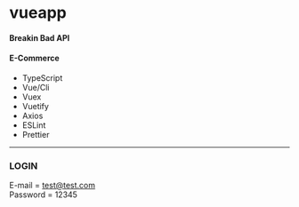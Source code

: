 # vueapp

<h4>Breakin Bad API</h4>
<h4>E-Commerce</h4>

<ul>
<li>TypeScript</li>
<li>Vue/Cli</li>
<li>Vuex</li>
<li>Vuetify</li>
<li>Axios</li>
<li>ESLint</li>
<li>Prettier</li>
</ul>
<hr/>

### LOGIN

E-mail = test@test.com  
Password = 12345
